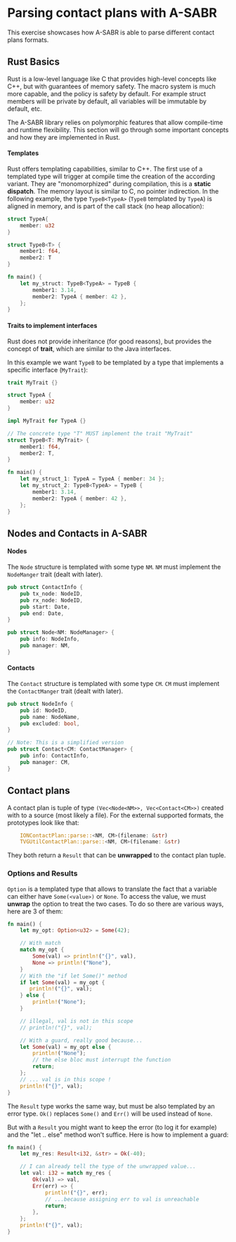 # Parsing contact plans with A-SABR

This exercise showcases how A-SABR is able to parse different contact plans formats.

## Rust Basics

Rust is a low-level language like C that provides high-level concepts like C++, but with guarantees of memory safety. The macro system is much more capable, and the policy is safety by default. For example struct members will be private by default, all variables will be immutable by default, etc.

The A-SABR library relies on polymorphic features that allow compile-time and runtime flexibility. This section will go through some important concepts and how they are implemented in Rust.

#### Templates

Rust offers templating capabilities, similar to C++. The first use of a templated type will trigger at compile time the creation of the according variant. They are "monomorphized" during compilation, this is a **static dispatch**. The memory layout is similar to C, no pointer indirection. In the following example, the type `TypeB<TypeA>` (`TypeB` templated by `TypeA`) is aligned in memory, and is part of the call stack (no heap allocation):

```rust
struct TypeA{
    member: u32
}

struct TypeB<T> {
    member1: f64,
    member2: T
}

fn main() {
    let my_struct: TypeB<TypeA> = TypeB {
        member1: 3.14,
        member2: TypeA { member: 42 },
    };
}
```

#### Traits to implement interfaces

Rust does not provide inheritance (for good reasons), but provides the concept of **trait**, which are similar to the Java interfaces.

In this example we want `TypeB` to be templated by a type that implements a specific interface (`MyTrait`):

```rust
trait MyTrait {}

struct TypeA {
    member: u32
}

impl MyTrait for TypeA {}

// The concrete type "T" MUST implement the trait "MyTrait"
struct TypeB<T: MyTrait> {
    member1: f64,
    member2: T,
}

fn main() {
    let my_struct_1: TypeA = TypeA { member: 34 };
    let my_struct_2: TypeB<TypeA> = TypeB {
        member1: 3.14,
        member2: TypeA { member: 42 },
    };
}
```


## Nodes and Contacts in A-SABR

#### Nodes

The `Node` structure is templated with some type `NM`. `NM` must implement the `NodeManger` trait (dealt with later).

```rust
pub struct ContactInfo {
    pub tx_node: NodeID,
    pub rx_node: NodeID,
    pub start: Date,
    pub end: Date,
}

pub struct Node<NM: NodeManager> {
    pub info: NodeInfo,
    pub manager: NM,
}
```

#### Contacts

The `Contact` structure is templated with some type `CM`. `CM` must implement the `ContactManger` trait (dealt with later).

```rust
pub struct NodeInfo {
    pub id: NodeID,
    pub name: NodeName,
    pub excluded: bool,
}

// Note: This is a simplified version
pub struct Contact<CM: ContactManager> {
    pub info: ContactInfo,
    pub manager: CM,
}
```

## Contact plans

A contact plan is tuple of type ```(Vec<Node<NM>>, Vec<Contact<CM>>)``` created with to a source (most likely a file). For the external supported formats, the prototypes look like that:

```rust
    IONContactPlan::parse::<NM, CM>(filename: &str)
    TVGUtilContactPlan::parse::<NM, CM>(filename: &str)
```

They both return a `Result` that can be **unwrapped** to the contact plan tuple.

### Options and Results

`Option` is a templated type that allows to translate the fact that a variable can either have `Some(<value>)` or `None`. To access the value, we must **unwrap** the option to treat the two cases. To do so there are various ways, here are 3 of them:

```rust
fn main() {
    let my_opt: Option<u32> = Some(42);

    // With match
    match my_opt {
        Some(val) => println!("{}", val),
        None => println!("None"),
    }
    // With the "if let Some()" method
    if let Some(val) = my_opt {
       println!("{}", val);
    } else {
        println!("None");
    }

    // illegal, val is not in this scope
    // println!("{}", val);

    // With a guard, really good because...
    let Some(val) = my_opt else {
        println!("None");
        // the else bloc must interrupt the function
        return;
    };
    // ... val is in this scope !
    println!("{}", val);
}
```

The `Result` type works the same way, but must be also templated by an error type. `Ok()` replaces `Some()` and `Err()` will be used instead of `None`.

But with a `Result` you might want to keep the error (to log it for example) and the "let .. else" method won't suffice. Here is how to implement a guard:

```rust
fn main() {
    let my_res: Result<i32, &str> = Ok(-40);

    // I can already tell the type of the unwrapped value...
    let val: i32 = match my_res {
        Ok(val) => val,
        Err(err) => {
            println!("{}", err);
            // ...because assigning err to val is unreachable
            return;
        },
    };
    println!("{}", val);
}
```